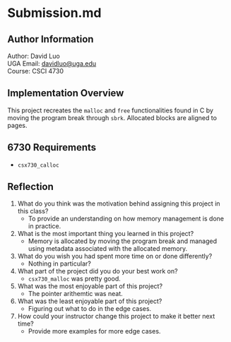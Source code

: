 # Submission.md

## Author Information

Author: David Luo  
UGA Email: davidluo@uga.edu  
Course: CSCI 4730

## Implementation Overview

This project recreates the `malloc` and `free` functionalities found in C by moving the program break through `sbrk`. Allocated blocks are aligned to pages.

## 6730 Requirements

* `csx730_calloc`

## Reflection

1. What do you think was the motivation behind assigning this project in this class?
    * To provide an understanding on how memory management is done in practice.
1. What is the most important thing you learned in this project?
    * Memory is allocated by moving the program break and managed using metadata associated with the allocated memory.
1. What do you wish you had spent more time on or done differently?
    * Nothing in particular?
1. What part of the project did you do your best work on?
    * `csx730_malloc` was pretty good.
1. What was the most enjoyable part of this project?
    * The pointer arithemtic was neat.
1. What was the least enjoyable part of this project?
    * Figuring out what to do in the edge cases.
1. How could your instructor change this project to make it better next time?
    * Provide more examples for more edge cases.